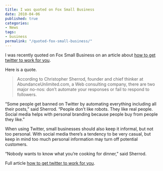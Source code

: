 ```yaml
---
title: I was quoted on Fox Small Business
date: 2010-04-06
published: true
categories:
- News
tags:
- business
permalink: "/quoted-fox-small-business/"
---
```

I was recently quoted on Fox Small Business on an article about <a href="http://ow.ly/1vepY" rel="nofollow">how to get twitter to work for you</a>.

Here is a quote.
>According to Christopher Sherrod, founder and chief thinker at AbundanceUnlimited.com,  a Web consulting company, there are two major no-nos: don’t automate  your responses or fail to respond to followers.

“Some people get banned on Twitter by automating everything including  all their posts,” said Sherrod. “People don’t like robots. They like  real people. Social media helps with personal branding because people  buy from people they like.”

When using Twitter, small businesses should also keep it informal,  but not too personal. With social media there’s a tendency to be very  casual, but keep in mind too much personal information may turn off  potential customers.

“Nobody wants to know what you’re cooking for dinner,” said Sherrod.</blockquote>
<p>Full article <a href="http://ow.ly/1vepY" rel="nofollow">how to get  twitter to work for you</a>.
